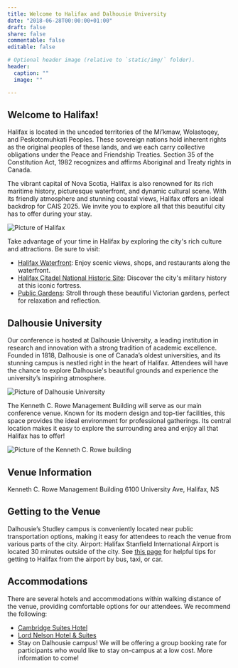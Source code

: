 ```yaml
---
title: Welcome to Halifax and Dalhousie University
date: "2018-06-28T00:00:00+01:00"
draft: false
share: false
commentable: false
editable: false

# Optional header image (relative to `static/img/` folder).
header:
  caption: ""
  image: ""

---
```

## Welcome to Halifax! 

Halifax is located in the unceded territories of the Mi’kmaw, Wolastoqey, and Peskotomuhkati Peoples. These sovereign nations hold inherent rights as the original peoples of these lands, and we each carry collective obligations under the Peace and Friendship Treaties. Section 35 of the Constitution Act, 1982 recognizes and affirms Aboriginal and Treaty rights in Canada.

The vibrant capital of Nova Scotia, Halifax is also renowned for its rich maritime history, picturesque waterfront, and dynamic cultural scene. With its friendly atmosphere and stunning coastal views, Halifax offers an ideal backdrop for CAIS 2025. We invite you to explore all that this beautiful city has to offer during your stay. 

![Picture of Halifax](/Halifax.jpg)

Take advantage of your time in Halifax by exploring the city's rich culture and attractions. Be sure to visit:
- [Halifax Waterfront](https://discoverhalifaxns.com/things-to-do/halifax-waterfront/): Enjoy scenic views, shops, and restaurants along the waterfront.
- [Halifax Citadel National Historic Site](https://www.novascotia.com/see-do/attractions/halifax-citadel-national-historic-site/1440): Discover the city's military history at this iconic fortress.
- [Public Gardens](https://www.halifaxpublicgardens.ca/): Stroll through these beautiful Victorian gardens, perfect for relaxation and reflection.

## Dalhousie University 

Our conference is hosted at Dalhousie University, a leading institution in research and innovation with a strong tradition of academic excellence. Founded in 1818, Dalhousie is one of Canada’s oldest universities, and its stunning campus is nestled right in the heart of Halifax. Attendees will have the chance to explore Dalhousie's beautiful grounds and experience the university’s inspiring atmosphere.

![Picture of Dalhousie University](/Dalhousie.jpeg)

The Kenneth C. Rowe Management Building will serve as our main conference venue. Known for its modern design and top-tier facilities, this space provides the ideal environment for professional gatherings. Its central location makes it easy to explore the surrounding area and enjoy all that Halifax has to offer!

![Picture of the Kenneth C. Rowe building](/Rowe.jpeg)

## Venue Information
Kenneth C. Rowe Management Building
6100 University Ave, Halifax, NS

## Getting to the Venue

Dalhousie’s Studley campus is conveniently located near public transportation options, making it easy for attendees to reach the venue from various parts of the city.
Airport: Halifax Stanfield International Airport is located 30 minutes outside of the city. See [this page](https://www.dal.ca/campus_life/orientation/helpful-tips/getting-to-Halifax.html) for helpful tips for getting to Halifax from the airport by bus, taxi, or car.

## Accommodations

There are several hotels and accommodations within walking distance of the venue, providing comfortable options for our attendees. We recommend the following:
- [Cambridge Suites Hotel](https://www.cambridgesuiteshalifax.com/)
- [Lord Nelson Hotel & Suites](https://lordnelsonhotel.ca/)
- Stay on Dalhousie campus! We will be offering a group booking rate for participants who would like to stay on-campus at a low cost. More information to come!

